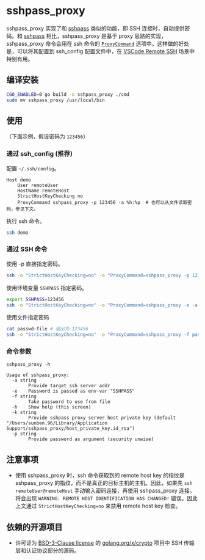 # sshpass_proxy

sshpass_proxy 实现了和 [sshpass][sshpass] 类似的功能，即 SSH 连接时，自动提供密码。和 [sshpass][sshpass] 相比，sshpass_proxy 是基于 proxy 思路的实现，sshpass_proxy 命令会用在 ssh 命令的 [`ProxyCommand`](https://man.openbsd.org/ssh_config#ProxyCommand) 选项中。这样做的好处是，可以将其配置到 ssh_config 配置文件中，在 [VSCode Remote SSH](https://code.visualstudio.com/docs/remote/ssh) 场景中特别有用。

## 编译安装

```bash
CGO_ENABLED=0 go build -o sshpass_proxy ./cmd
sudo mv sshpass_proxy /usr/local/bin
```

## 使用

（下面示例，假设密码为 `123456`）

### 通过 ssh_config (推荐)

配置 `~/.ssh/config`。

```
Host demo
    User remoteUser
    HostName remoteHost
    StrictHostKeyChecking no
    ProxyCommand sshpass_proxy -p 123456 -a %h:%p  # 也可以从文件读取密码，参见下文。
```

执行 ssh 命令。

```bash
ssh demo
```

### 通过 SSH 命令

使用 -p 直接指定密码。

```bash
ssh -o "StrictHostKeyChecking=no" -o "ProxyCommand=sshpass_proxy -p 123456 -a %h:%p" remoteUser@remoteHost
```

使用环境变量 `SSHPASS` 指定密码。

```bash
export SSHPASS=123456
ssh -o "StrictHostKeyChecking=no" -o "ProxyCommand=sshpass_proxy -e -a %h:%p" remoteUser@remoteHost
```

使用文件指定密码

```bash
cat passwd-file # 输出为 123456
ssh -o "StrictHostKeyChecking=no" -o "ProxyCommand=sshpass_proxy -f passwd-file -a %h:%p" remoteUser@remoteHost
```

### 命令参数

`sshpass_proxy -h`

```
Usage of sshpass_proxy:
  -a string
        Provide target ssh server addr
  -e    Password is passed as env-var "SSHPASS"
  -f string
        Take password to use from file
  -h    Show help (this screen)
  -k string
        Provide sshpass proxy server host private key (default "/Users/sunben.96/Library/Application Support/sshpass_proxy/host_private_key.id_rsa")
  -p string
        Provide password as argument (security unwise)
```

## 注意事项

* 使用 sshpass_proxy 时，ssh 命令获取到的 remote host key 的指纹是 sshpass_proxy 的指纹，而不是真正的目标主机的主机。因此，如果先 `ssh remoteUser@remoteHost` 手动输入密码连接，再使用 sshpass_proxy 连接，将会出现 `WARNING: REMOTE HOST IDENTIFICATION HAS CHANGED!` 错误。因此上文通过 `StrictHostKeyChecking=no` 来禁用 remote host key 检查。

<!-- 
## 原理
-->

## 依赖的开源项目

* 许可证为 [BSD-3-Clause license](https://cs.opensource.google/go/x/crypto/+/master:LICENSE)  的 [golang.org/x/crypto](https://cs.opensource.google/go/x/crypto) 项目中 SSH 传输层和认证协议部分的源码。

[sshpass]: https://github.com/kevinburke/sshpass
